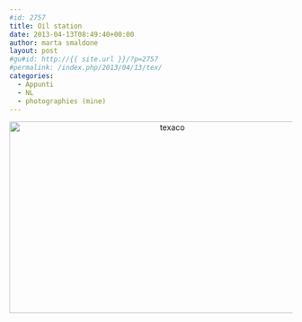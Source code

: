 ```yaml
---
#id: 2757
title: Oil station
date: 2013-04-13T08:49:40+00:00
author: marta smaldone
layout: post
#gu#id: http://{{ site.url }}/?p=2757
#permalink: /index.php/2013/04/13/tex/
categories:
  - Appunti
  - NL
  - photographies (mine)
---
```

<p style="text-align: center;">
  <a href="{{ site.url }}/images/uploads/2013/04/texaco1.jpg"><img class="aligncenter wp-image-2789 size-full" title="texaco" src="{{ site.url }}/images/uploads/2013/04/texaco1.jpg" width="564" height="342" srcset="{{ site.url }}/images/uploads/2013/04/texaco1.jpg 564w, {{ site.url }}/images/uploads/2013/04/texaco1-300x182.jpg 300w" sizes="(max-width: 564px) 100vw, 564px" /></a>
</p>